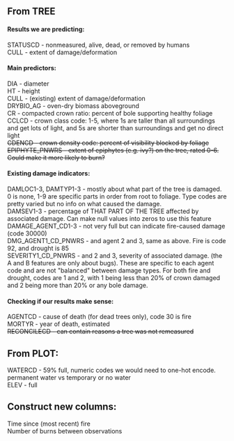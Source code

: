 ## From TREE
#### Results we are predicting:
STATUSCD - nonmeasured, alive, dead, or removed by humans <br>
CULL - extent of damage/deformation

#### Main predictors:

DIA - diameter <br>
HT - height <br>
CULL - (existing) extent of damage/deformation <br>
DRYBIO_AG - oven-dry biomass aboveground <br>
CR - compacted crown ratio: percent of bole supporting healthy foliage <br>
CCLCD - crown class code: 1-5, where 1s are taller than all surroundings and get lots of light, and 5s are shorter than surroundings and get no direct light <br>
~~CDENCD - crown density code: percent of visibility blocked by foliage~~ <br>
~~EPIPHYTE_PNWRS - extent of epiphytes (e.g. ivy?) on the tree, rated 0-6. Could make it more likely to burn?~~

#### Existing damage indicators:

DAMLOC1-3, DAMTYP1-3 - mostly about what part of the tree is damaged. 0 is none, 1-9 are specific parts in order from root to foliage. Type codes are pretty varied but no info on what caused the damage. <br>
DAMSEV1-3 - percentage of THAT PART OF THE TREE affected by associated damage. Can make null values into zeros to use this feature <br>
DAMAGE_AGENT_CD1-3 - not very full but can indicate fire-caused damage (code 30000) <br>
DMG_AGENT1_CD_PNWRS - and agent 2 and 3, same as above. Fire is code 92, and drought is 85 <br>
SEVERITY1_CD_PNWRS - and 2 and 3, severity of associated damage. (the A and B features are only about bugs). These are specific to each agent code and are not "balanced" between damage types. For both fire and drought, codes are 1 and 2, with 1 being less than 20% of crown damaged and 2 being more than 20% or any bole damage.

#### Checking if our results make sense:

AGENTCD - cause of death (for dead trees only), code 30 is fire <br>
MORTYR - year of death, estimated <br>
~~RECONCILECD - can contain reasons a tree was not remeasured~~


## From PLOT:

WATERCD - 59% full, numeric codes we would need to one-hot encode. permanent water vs temporary or no water <br>
ELEV - full


## Construct new columns:

Time since (most recent) fire <br>
Number of burns between observations <br>
